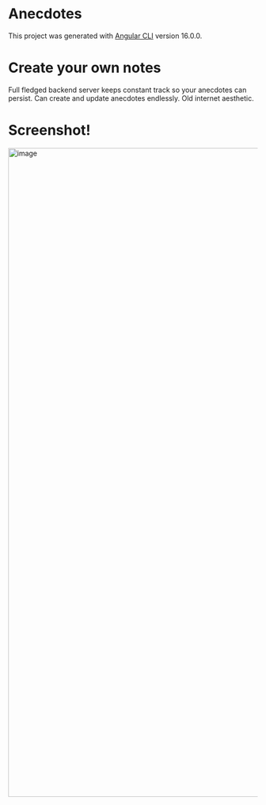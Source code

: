 # Anecdotes

This project was generated with [Angular CLI](https://github.com/angular/angular-cli) version 16.0.0.

# Create your own notes
Full fledged backend server keeps constant track so your anecdotes can persist.
Can create and update anecdotes endlessly.
Old internet aesthetic.

# Screenshot!
<img width="2538" height="1309" alt="image" src="https://github.com/user-attachments/assets/0a381b86-dbc0-4e83-a9d9-8dd654447086" />

